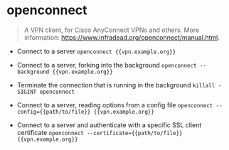 # openconnect
> A VPN client, for Cisco AnyConnect VPNs and others.
> More information: <https://www.infradead.org/openconnect/manual.html>.

- Connect to a server
`openconnect {{vpn.example.org}}`

- Connect to a server, forking into the background
`openconnect --background {{vpn.example.org}}`

- Terminate the connection that is running in the background
`killall -SIGINT openconnect`

- Connect to a server, reading options from a config file
`openconnect --config={{path/to/file}} {{vpn.example.org}}`

- Connect to a server and authenticate with a specific SSL client certificate
`openconnect --certificate={{path/to/file}} {{vpn.example.org}}`
